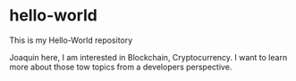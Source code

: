 # hello-world
This is my Hello-World repository

Joaquin here, I am interested in Blockchain, Cryptocurrency. I want to learn more about those tow topics from a developers perspective.
